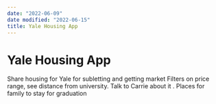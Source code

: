 ```yaml
---
date: "2022-06-09"
date modified: "2022-06-15"
title: Yale Housing App
---
```


# Yale Housing App
Share housing for Yale for subletting and getting market
Filters on price range, see distance from university. Talk to Carrie about it . Places for family to stay for graduation
